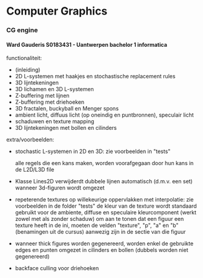 # Computer Graphics
### CG engine
#### Ward Gauderis S0183431 - Uantwerpen bachelor 1 informatica

functionaliteit:
- (inleiding)
- 2D L-systemen met haakjes en stochastische replacement rules
- 3D lijntekeningen
- 3D lichamen en 3D L-systemen
- Z-buffering met lijnen
- Z-buffering met driehoeken
- 3D fractalen, buckyball en Menger spons
- ambient licht, diffuus licht (op oneindig en puntbronnen), speculair licht
- schaduwen en texture mapping
- 3D lijntekeningen met bollen en cilinders

extra/voorbeelden:
- stochastic L-systemen in 2D en 3D: zie voorbeelden in "tests"

  alle regels die een kans maken, worden voorafgegaan door hun kans in de L2D/L3D file
- Klasse Lines2D verwijderdt dubbele lijnen automatisch (d.m.v. een set) wanneer 3d-figuren wordt omgezet
- repeterende textures op willekeurige oppervlakken met interpolatie: zie voorbeelden in de folder "tests"
  de kleur van de texture wordt standaard gebruikt voor de ambiente, diffuse en speculaire kleurcomponent
  (werkt zowel met als zonder schaduw)
  om aan te tonen dat een figuur een texture heeft in de ini, moeten de velden "texture", "p", "a" en "b" (benamingen uit de cursus) aanwezig zijn in de sectie van die figuur
- wanneer thick figures worden gegenereerd, worden enkel de gebruikte edges en punten omgezet in cilinders en bollen (dubbels worden niet gegenereerd)
- backface culling voor driehoeken
